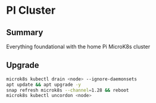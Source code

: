 # PI Cluster

## Summary
Everything foundational with the home Pi MicroK8s cluster

## Upgrade
```bash
microk8s kubectl drain <node> --ignore-daemonsets
apt update && apt upgrade -y
snap refresh microk8s --channel=1.28 && reboot
microk8s kubectl uncordon <node>
```